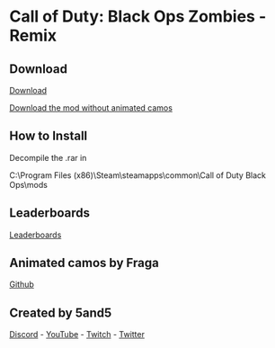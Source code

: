 # Call of Duty: Black Ops Zombies - Remix

## Download

[Download](https://github.com/Fraagaa/BO1-Remix-with-animated-camos/releases/download/RemixWithCamos/RemixWithCamos.rar)


[Download the mod without animated camos](https://github.com/5and5/BO1-Remix/releases/download/v1.7.0/BO1-Remix.zip)

## How to Install

Decompile the .rar in 

  C:\Program Files (x86)\Steam\steamapps\common\Call of Duty Black Ops\mods

## Leaderboards

[Leaderboards](https://docs.google.com/spreadsheets/d/14oRX3aQFWWz5VaLz3B_nt_YOe-9zHf3HTQNuCU9Xqcs/)

## Animated camos by Fraga

[Github](https://github.com/Fraagaa)

## Created by 5and5

[Discord](https://discord.gg/Z44Vnjd) - [YouTube](https://www.youtube.com/user/Zomb0s4life) - [Twitch](https://twitch.tv/5and5) - [Twitter](https://twitter.com/5and55)
